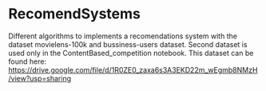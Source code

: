 # RecomendSystems

Different algorithms to implements a recomendations system with the dataset movielens-100k and bussiness-users dataset. Second dataset is used only in the ContentBased_competition notebook. This dataset can be found here: https://drive.google.com/file/d/1R0ZE0_zaxa6s3A3EKD22m_wEgmb8NMzH/view?usp=sharing
